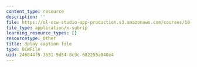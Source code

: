 ```yaml
---
content_type: resource
description: ''
file: https://ol-ocw-studio-app-production.s3.amazonaws.com/courses/18-06sc-linear-algebra-fall-2011/246844f53b315d548c9c682255a040e4_QVKj3LADCnA.vtt
file_type: application/x-subrip
learning_resource_types: []
resourcetype: Other
title: 3play caption file
type: OCWFile
uid: 246844f5-3b31-5d54-8c9c-682255a040e4
---
```

